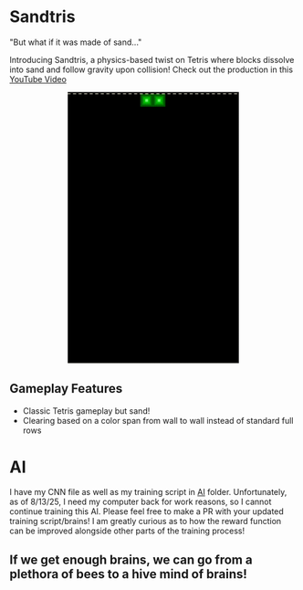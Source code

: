 # Sandtris

"But what if it was made of sand..."

Introducing Sandtris, a physics-based twist on Tetris where blocks dissolve into sand and follow gravity upon collision!
Check out the production in this [YouTube Video]()

<p align="center">
  <img src="media/Untitled.gif" alt="Sandtris Gameplay" width="300"/>
</p>

## Gameplay Features
- Classic Tetris gameplay but sand!
- Clearing based on a color span from wall to wall instead of standard full rows

# AI

I have my CNN file as well as my training script in [AI](AI/) folder. Unfortunately, as of 8/13/25, I need my computer back for work reasons, so I cannot continue training this AI.
Please feel free to make a PR with your updated training script/brains! I am greatly curious as to how the reward function can be improved alongside other parts of the training process!

## If we get enough brains, we can go from a plethora of bees to a hive mind of brains!
